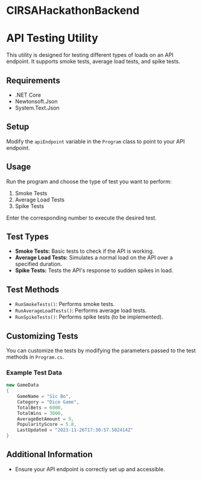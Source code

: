 # CIRSAHackathonBackend


# API Testing Utility

This utility is designed for testing different types of loads on an API endpoint. It supports smoke tests, average load tests, and spike tests.

## Requirements
- .NET Core
- Newtonsoft.Json
- System.Text.Json

## Setup
Modify the `apiEndpoint` variable in the `Program` class to point to your API endpoint.

## Usage
Run the program and choose the type of test you want to perform:
1. Smoke Tests
2. Average Load Tests
3. Spike Tests

Enter the corresponding number to execute the desired test.

## Test Types
- **Smoke Tests:** Basic tests to check if the API is working.
- **Average Load Tests:** Simulates a normal load on the API over a specified duration.
- **Spike Tests:** Tests the API's response to sudden spikes in load.

## Test Methods
- `RunSmokeTests()`: Performs smoke tests.
- `RunAverageLoadTests()`: Performs average load tests.
- `RunSpikeTests()`: Performs spike tests (to be implemented).

## Customizing Tests
You can customize the tests by modifying the parameters passed to the test methods in `Program.cs`.

### Example Test Data
```csharp
new GameData
{
    GameName = "Sic Bo",
    Category = "Dice Game",
    TotalBets = 6000,
    TotalWins = 3000,
    AverageBetAmount = 5,
    PopularityScore = 5.8,
    LastUpdated = "2023-11-26T17:30:57.502414Z"
}
```

## Additional Information
- Ensure your API endpoint is correctly set up and accessible.
